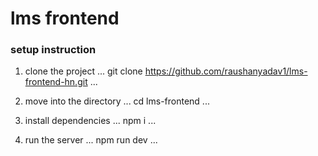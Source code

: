 # lms frontend

### setup instruction

1. clone the project 
...
git clone https://github.com/raushanyadav1/lms-frontend-hn.git
...

2. move into the directory
...
cd lms-frontend
...

3. install dependencies
...
npm i
...

4. run the server
...
npm run dev
...